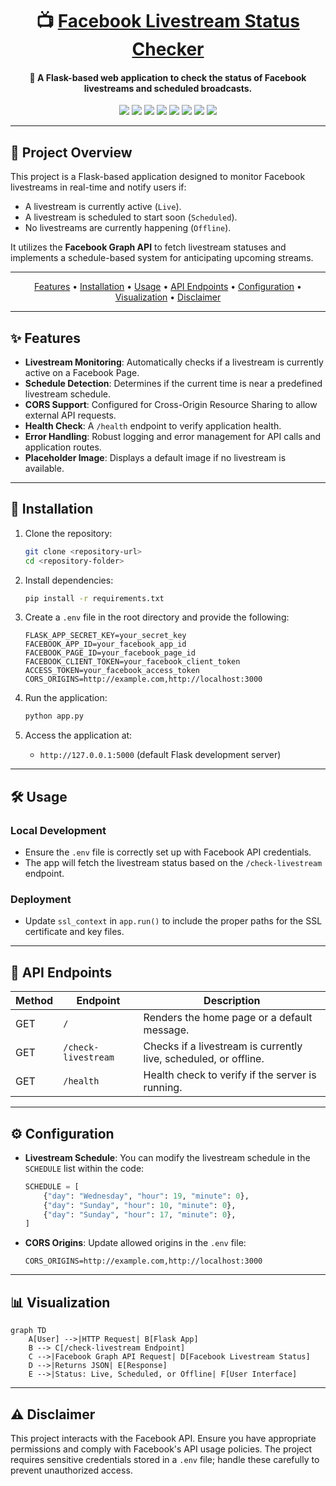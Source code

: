 <h1 align="center">📺 <a href="#">Facebook Livestream Status Checker</a></h1>

<h4 align="center">🔧 A Flask-based web application to check the status of Facebook livestreams and scheduled broadcasts.</h4>

<p align="center">
<a href="https://twitter.com/PinoyITSolution"><img src="https://img.shields.io/twitter/follow/PinoyITSolution?style=social"></a>
<a href="https://github.com/ronknight?tab=followers"><img src="https://img.shields.io/github/followers/ronknight?style=social"></a>
<a href="https://github.com/ronknight/ronknight/stargazers"><img src="https://img.shields.io/github/stars/BEPb/BEPb.svg?logo=github"></a>
<a href="https://github.com/ronknight/ronknight/network/members"><img src="https://img.shields.io/github/forks/BEPb/BEPb.svg?color=blue&logo=github"></a>
<a href="https://youtube.com/@PinoyITSolution"><img src="https://img.shields.io/youtube/channel/subscribers/UCeoETAlg3skyMcQPqr97omg"></a>
<a href="#"><img src="https://img.shields.io/badge/contributions-welcome-brightgreen.svg?style=flat"></a>
<a href="https://github.com/ronknight/fb-livestream-api/blob/main/LICENSE"><img src="https://img.shields.io/badge/License-MIT-yellow.svg"></a>
<a href="https://github.com/ronknight"><img src="https://img.shields.io/badge/Made%20with%20%F0%9F%A4%8D%20by%20-Ronknight%20-%20red"></a>
</p>

---

## 🌟 Project Overview
This project is a Flask-based application designed to monitor Facebook livestreams in real-time and notify users if:
- A livestream is currently active (`Live`).
- A livestream is scheduled to start soon (`Scheduled`).
- No livestreams are currently happening (`Offline`).

It utilizes the **Facebook Graph API** to fetch livestream statuses and implements a schedule-based system for anticipating upcoming streams.

---

<p align="center">
  <a href="#features">Features</a> •
  <a href="#installation">Installation</a> •
  <a href="#usage">Usage</a> •
  <a href="#api-endpoints">API Endpoints</a> •
  <a href="#configuration">Configuration</a> •
  <a href="#visualization">Visualization</a> •
  <a href="#disclaimer">Disclaimer</a>
</p>

---

## ✨ Features
- **Livestream Monitoring**: Automatically checks if a livestream is currently active on a Facebook Page.
- **Schedule Detection**: Determines if the current time is near a predefined livestream schedule.
- **CORS Support**: Configured for Cross-Origin Resource Sharing to allow external API requests.
- **Health Check**: A `/health` endpoint to verify application health.
- **Error Handling**: Robust logging and error management for API calls and application routes.
- **Placeholder Image**: Displays a default image if no livestream is available.

---

## 🚀 Installation

1. Clone the repository:
   ```bash
   git clone <repository-url>
   cd <repository-folder>
   ```

2. Install dependencies:
   ```bash
   pip install -r requirements.txt
   ```

3. Create a `.env` file in the root directory and provide the following:
   ```env
   FLASK_APP_SECRET_KEY=your_secret_key
   FACEBOOK_APP_ID=your_facebook_app_id
   FACEBOOK_PAGE_ID=your_facebook_page_id
   FACEBOOK_CLIENT_TOKEN=your_facebook_client_token
   ACCESS_TOKEN=your_facebook_access_token
   CORS_ORIGINS=http://example.com,http://localhost:3000
   ```

4. Run the application:
   ```bash
   python app.py
   ```

5. Access the application at:
   - `http://127.0.0.1:5000` (default Flask development server)

---

## 🛠 Usage

### Local Development
- Ensure the `.env` file is correctly set up with Facebook API credentials.
- The app will fetch the livestream status based on the `/check-livestream` endpoint.

### Deployment
- Update `ssl_context` in `app.run()` to include the proper paths for the SSL certificate and key files.

---

## 📡 API Endpoints

| Method | Endpoint            | Description                                      |
|--------|---------------------|--------------------------------------------------|
| GET    | `/`                 | Renders the home page or a default message.      |
| GET    | `/check-livestream` | Checks if a livestream is currently live, scheduled, or offline. |
| GET    | `/health`           | Health check to verify if the server is running. |

---

## ⚙️ Configuration

- **Livestream Schedule**:
  You can modify the livestream schedule in the `SCHEDULE` list within the code:
  ```python
  SCHEDULE = [
      {"day": "Wednesday", "hour": 19, "minute": 0},
      {"day": "Sunday", "hour": 10, "minute": 0},
      {"day": "Sunday", "hour": 17, "minute": 0},
  ]
  ```
- **CORS Origins**:
  Update allowed origins in the `.env` file:
  ```env
  CORS_ORIGINS=http://example.com,http://localhost:3000
  ```

---

## 📊 Visualization

```mermaid
graph TD
    A[User] -->|HTTP Request| B[Flask App]
    B --> C[/check-livestream Endpoint]
    C -->|Facebook Graph API Request| D[Facebook Livestream Status]
    D -->|Returns JSON| E[Response]
    E -->|Status: Live, Scheduled, or Offline| F[User Interface]

```

---

## ⚠️ Disclaimer

This project interacts with the Facebook API. Ensure you have appropriate permissions and comply with Facebook's API usage policies. The project requires sensitive credentials stored in a `.env` file; handle these carefully to prevent unauthorized access.